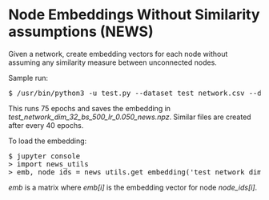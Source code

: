 # Node Embeddings Without Similarity assumptions (NEWS)
Given a network, create embedding vectors for each node without assuming any similarity measure between unconnected nodes.

Sample run:
<pre>
$ /usr/bin/python3 -u test.py --dataset test_network.csv --dim 32 --batch_size 500 --lr 0.05 --epochs 75 --save_every=40
</pre>

This runs 75 epochs and saves the embedding in <i>test_network_dim_32_bs_500_lr_0.050_news.npz</i>.
Similar files are created after every 40 epochs.

To load the embedding:
<pre>
$ jupyter console
> import news_utils
> emb, node_ids = news_utils.get_embedding('test_network_dim_32_bs_500_lr_0.050_news.npz')
</pre>

_emb_ is a matrix where <i>emb[i]</i> is the embedding vector for node <i>node_ids[i]</i>.
